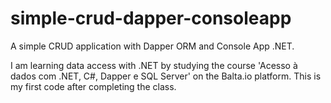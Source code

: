 # simple-crud-dapper-consoleapp
A simple CRUD application with Dapper ORM and Console App .NET.

I am learning data access with .NET by studying the course 'Acesso à dados com .NET, C#, Dapper e SQL Server' on the Balta.io platform. This is my first code after completing the class.
